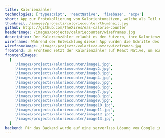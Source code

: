 ```yaml
---
title: Kalorienzähler
technologies: ['typescript', 'reactNative', 'firebase', 'expo']
short: App zur Protokollierung von Kalorientumsätzen, welche als Teil meiner Bacherlorarbeit erstellt wurde.
thumbnail: /images/projects/caloriecounter/thumbnail.jpg
github: https://github.com/TheXires/eas-calorie-counter
headerImage: /images/projects/caloriecounter/wireframes.jpg
description: Der Kalorienzähler erlaubt es den Nutzern, ihre Kalorienzufuhr zu protokollieren und kontrollieren. Ein Fortschrittsbalken auf der Startseite zeigt an, wie viele Kalorien bis zu dem in den Einstellungen festgelegten Kalorienziel aufgenommen werden können. Neben Kalorien können auch Fette, Kohlenhydrate und Proteine erfasst werden. Einmal erstellte Speisen und Getränke, werden gespeichert und können anschließend immer wieder verwendet werden. Außerdem ist es den Nutzern möglich zu diesen ein Bild hinzuzufügen, um sie leichter wiedererkennen zu können. Die erfassten Daten können übersichtlich in einer Statistik angesehen werden, welche ebenfalls die Möglichkeit bietet, das vom Nutzer in den Einstellungen eingetragene Gewicht zu visualisieren und über einen längeren Zeitraum als Graph darzustellen.
wireframes: Während der Entwicklung dieser App wurden die Schritte des Software Development Life Cycles nacheinander durchlaufen. Dazu gehört auch das Erstellen von Wireframes und/oder eines Prototyps. Da dies ein effizienteres Erstellen und Ausprobieren unterschiedlicher Designs erlaubt und so den Entwicklungsprozess vereinfacht und optimiert.
wireframeImage: /images/projects/caloriecounter/wireframes.jpg
frontend: Im Frontend setzt der Kalorienzähler auf React Native, um eine native und plattformübergreifende Anwendung zu ermöglichen. Neben einem modernen und zeitlosen Design bietet die App einen dunklen und einen hellen Modus, welcher je nach Geräteeinstellungen automatisch verwendet wird. Darüber hinaus wird neben Deutsch auch die englische Sprache unterstützt. Aufgrund der Verwendung von i18n können in Zukunft auch weitere Sprachen einfach hinzugefügt werden. Um die App auch ohne Mac auf einem iPhone testen zu können, wurde Expo verwendet. Da neben den in Expo implementierten Feature weitere native Funktionen benötigt werden, wurde mithilfe der Expo Application Services (EAS) ein eigener Dev Client erstellt.
frontendImages:
  [
    '/images/projects/caloriecounter/image1.jpg',
    '/images/projects/caloriecounter/image2.jpg',
    '/images/projects/caloriecounter/image3.jpg',
    '/images/projects/caloriecounter/image4.jpg',
    '/images/projects/caloriecounter/image5.jpg',
    '/images/projects/caloriecounter/image6.jpg',
    '/images/projects/caloriecounter/image7.jpg',
    '/images/projects/caloriecounter/image8.jpg',
    '/images/projects/caloriecounter/image9.jpg',
    '/images/projects/caloriecounter/image10.jpg',
    '/images/projects/caloriecounter/image11.jpg',
    '/images/projects/caloriecounter/image12.jpg',
    '/images/projects/caloriecounter/image13.jpg',
  ]
backend: Für das Backend wurde auf eine serverless Lösung von Google in Form von Firebase gesetzt. Konkret wurden dabei vier konkrete Firebase Dienste verwendet. Authentication für die Nutzer- und Rechteverwaltung, sodass Nutzer sich registrieren und einloggen können und sichergestellt wird, dass jeder Nutzer nur Zugriff auf die eigenen Daten hat. Für das strukturierte Speichern von Informationen und Daten wurde auf die dokumentenbasierte Datenbank Cloud Firebase gesetzt. Um das Hochladen und Anzeigen von Bildern in der App zu ermöglichen, wird der Cloud Storage genutzt. Um darüber hinaus weitere Funktionalitäten zu ermöglichen, wurden einige Cloud Functions hinzugefügt, die beispielsweise das Erstellen der Statistiken und Löschen von Benutzerkonten ermöglichen.
---
```


